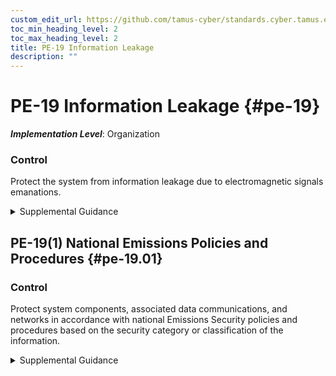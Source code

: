 ```yaml
---
custom_edit_url: https://github.com/tamus-cyber/standards.cyber.tamus.edu/tree/main/static/content/tamus.edu/TAMUS_profile.xml
toc_min_heading_level: 2
toc_max_heading_level: 2
title: PE-19 Information Leakage
description: ""
---
```


# PE-19 Information Leakage {#pe-19}

_**Implementation Level**_: Organization

### Control

Protect the system from information leakage due to electromagnetic signals emanations.

<details>
  <summary>Supplemental Guidance</summary>

Information leakage is the intentional or unintentional release of data or information to an untrusted environment from electromagnetic signals emanations. The security categories or classifications of systems (with respect to confidentiality), organizational security policies, and risk tolerance guide the selection of controls employed to protect systems against information leakage due to electromagnetic signals emanations.

</details>

## PE-19(1) National Emissions Policies and Procedures {#pe-19.01}

### Control

Protect system components, associated data communications, and networks in accordance with national Emissions Security policies and procedures based on the security category or classification of the information.

<details>
  <summary>Supplemental Guidance</summary>

Emissions Security (EMSEC) policies include the former TEMPEST policies.

</details>

